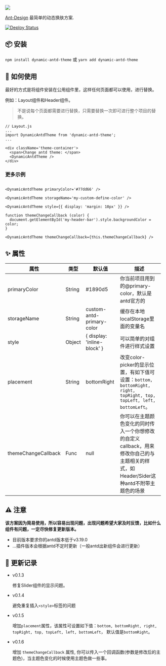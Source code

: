 ![](https://user-gold-cdn.xitu.io/2019/6/17/16b636d99d4e674e?imageView2/1/w/1304/h/734/q/85/interlace/1)

[Ant-Design](https://ant.design) 最简单的动态换肤方案.

[![Deploy Status](https://circleci.com/gh/zeit/now-desktop.svg?style=shield)](https://dynamic-antd-theme.luffyzh.now.sh/)

## 📦 安装

`npm install dynamic-antd-theme` 或 `yarn add dynamic-antd-theme`


## 🔨 如何使用

最好的方式是将组件安装在公用组件里，这样任何页面都可以使用，进行替换。

例如：Layout组件和Header组件。

> 不是说每个页面都需要进行替换，只需要替换一次即可进行整个项目的替换。

```
// Layout.js
...
import DynamicAntdTheme from 'dynamic-antd-theme';
...

<div className='theme-container'>
  <span>Change antd theme: </span>
  <DynamicAntdTheme />
</div>

```
### 更多示例

```

<DynamicAntdTheme primaryColor='#77dd66' />

<DynamicAntdTheme storageName='my-custom-define-color' />

<DynamicAntdTheme style={{ display: 'margin: 10px' }} />

function themeChangeCallback (color) {
  document.getElementById('my-header-bar').style.backgroundColor = color;
}

<DynamicAntdTheme themeChangeCallback={this.themeChangeCallback} />

```

## ✨ 属性

| 属性       | 类型  |  默认值                  | 描述         |
| ---------- | ------ | --------------------- | ------------ |
| primaryColor   | String | #1890d5 |  你当前项目用到的@primary-color，默认是antd官方的      |
| storageName   | String |   custom-antd-primary-color  | 缓存在本地localStorage里面的变量名    |
| style   | Object |  { display: 'inline-block' }  | 可以简单的对组件进行样式设置  |
| placement   | String | bottomRight |  改变color-picker的显示位置，有如下值可设置：`bottom, bottomRight, right, topRight, top, topLeft, left, bottomLeft`。|
| themeChangeCallback   | Func | null | 你可以在主题颜色变化的同时传入一个你想修改的自定义callback，用来修改你自己的与主题相关的样式，如Header/Sider这种antd不附带主题色的场景 |

## ⚠️ 注意

**该方案因为简易使用，所以容易出现问题，出现问题希望大家及时反馈，比如什么组件有问题，一定尽快修复更新版本。**

 - 目前版本要求你的antd版本低于v3.19.0
 - ...插件版本会根据antd不定时更新（一般antd出新组件会进行更新）

## 🔗 更新记录

  - v0.1.3
    
    修复Slider组件的显示问题。
   
  - v0.1.4
    
    避免重复插入`<style>`标签的问题

  - v0.1.5
  
    增加`placement`属性，该属性可设置如下值：`bottom, bottomRight, right, topRight, top, topLeft, left, bottomLeft`， 默认值是`bottomRight`。

  - v0.1.6
  
    增加 `themeChangeCallback` 属性, 你可以传入一个回调函数(参数是修改后的主题色)，当主题色变化的时候使用主题色做一些事。
